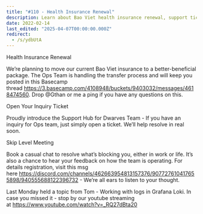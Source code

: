 ```yaml
---
title: "#110 - Health Insurance Renewal"
description: Learn about Bao Viet health insurance renewal, support ticket system, skip-level meetings, and a Grafana Loki tutorial to improve your team experience and benefits.
date: 2022-02-14
last_edited: "2025-04-07T00:00:00.000Z"
redirect:
  - /s/ydbUtA
---
```


Health Insurance Renewal

We’re planning to move our current Bao Viet insurance to a better-beneficial package. The Ops Team is handling the transfer process and will keep you posted in this Basecamp thread <https://3.basecamp.com/4108948/buckets/9403032/messages/4618474560>. Drop @Gthan or me a ping if you have any questions on this.

Open Your Inquiry Ticket

Proudly introduce the Support Hub for Dwarves Team - If you have an inquiry for Ops team, just simply open a ticket. We’ll help resolve in real soon.

Skip Level Meeting

Book a casual chat to resolve what’s blocking you, either in work or life. It’s also a chance to hear your feedback on how the team is operating. For details registration, visit this msg here <https://discord.com/channels/462663954813157376/907727610417655898/940555688122396732> - We’re all ears to listen to your thought.

Last Monday held a topic from Tom - Working with logs in Grafana Loki. In case you missed it - stop by our youtube streaming at <https://www.youtube.com/watch?v=_RQ27dBta20>
